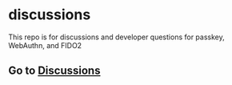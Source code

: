 # discussions

This repo is for discussions and developer questions for passkey, WebAuthn, and FIDO2

## Go to [Discussions](https://github.com/passkeydeveloper/discussions/discussions)

